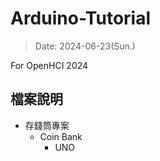 # Arduino-Tutorial

> Date: 2024-06-23(Sun.)

For OpenHCI 2024

## 檔案說明

* 存錢筒專案
  * Coin Bank
    * UNO
